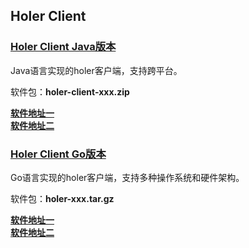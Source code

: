 ## Holer Client

### [Holer Client Java版本](https://github.com/wisdom-projects/holer/tree/master/Binary/Java)
Java语言实现的holer客户端，支持跨平台。

软件包：**holer-client-xxx.zip**

[**软件地址一**](https://github.com/wisdom-projects/holer-client/releases)<br/>
[**软件地址二**](https://pan.baidu.com/s/1APDAaaaQxTa71IR2hDjIaA#list/path=%2Fsharelink2808252679-1014620033513253%2Fholer%2Fholer-client%2Fjava&parentPath=%2Fsharelink2808252679-1014620033513253)

### [Holer Client Go版本](https://github.com/wisdom-projects/holer/tree/master/Binary/Go)
Go语言实现的holer客户端，支持多种操作系统和硬件架构。

软件包：**holer-xxx.tar.gz**

[**软件地址一**](https://github.com/wisdom-projects/holer-client/releases)<br/>
[**软件地址二**](https://pan.baidu.com/s/1APDAaaaQxTa71IR2hDjIaA#list/path=%2Fsharelink2808252679-1014620033513253%2Fholer%2Fholer-client%2Fgo&parentPath=%2Fsharelink2808252679-1014620033513253)
